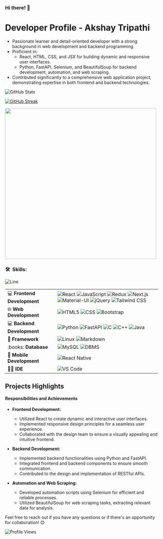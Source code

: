 ### Hi there! 👋

# Developer Profile - Akshay Tripathi

- Passionate learner and detail-oriented developer with a strong background in web development and backend programming.
- Proficient in:
  - React, HTML, CSS, and JSX for building dynamic and responsive user interfaces.
  - Python, FastAPI, Selenium, and BeautifulSoup for backend development, automation, and web scraping.
- Contributed significantly to a comprehensive web application project, demonstrating expertise in both frontend and backend technologies.

![GitHub Stats](https://github-readme-stats.vercel.app/api?username=AkshayTripathi0331&theme=radical&show_icons=true)

[![GitHub Streak](http://github-readme-streak-stats.herokuapp.com?user=AkshayTripathi0331&theme=dracula&date_format=j%20M%5B%20Y%5D)](https://git.io/streak-stats)

<div align="left">
  <img src="https://github-readme-stats.vercel.app/api/top-langs/?username=AkshayTripathi0331&layout=compact&theme=react&count_private=true" width="498">
</div>


### 🛠 &nbsp;Skills:
![Line](https://user-images.githubusercontent.com/85225156/171937799-8fc9e255-9889-4642-9c92-6df85fb86e82.gif)

<table>
  <tr>  
  <td>💻 <strong>Frontend Development</strong></td>
    <td>
      <img src="https://img.shields.io/badge/React-61DAFB?style=for-the-badge&logo=react&logoColor=white" alt="React">
      <img src="https://img.shields.io/badge/JavaScript-323330?style=for-the-badge&logo=javascript&logoColor=F7DF1E" alt="JavaScript">
      <img src="https://img.shields.io/badge/Redux-764ABC?style=for-the-badge&logo=redux&logoColor=white" alt="Redux">
      <img src="https://img.shields.io/badge/Next.js-000000?style=for-the-badge&logo=next.js&logoColor=white" alt="Next.js">
      <img src="https://img.shields.io/badge/Material--UI-0081CB?style=for-the-badge&logo=material-ui&logoColor=white" alt="Material-UI">
      <img src="https://img.shields.io/badge/jQuery-0769AD?style=for-the-badge&logo=jquery&logoColor=white" alt="jQuery">
      <img src="https://img.shields.io/badge/Tailwind_CSS-38B2AC?style=for-the-badge&logo=tailwind-css&logoColor=white" alt="Tailwind CSS">
    </td>
  </tr>
  <tr>
   <tr>
  <td>🌐 <strong>Web Development</strong></td>
  <td>
    <img src="https://img.shields.io/badge/HTML5-E34F26?style=for-the-badge&logo=html5&logoColor=white" alt="HTML5">
    <img src="https://img.shields.io/badge/CSS-239120?&style=for-the-badge&logo=css3&logoColor=white" alt="CSS">
    <img src="https://img.shields.io/badge/Bootstrap-563D7C?style=for-the-badge&logo=bootstrap&logoColor=white" alt="Bootstrap">
  </td>
</tr>

  <td>💻 <strong>Backend Development</strong></td> 
    <td>
      <img src="https://img.shields.io/badge/Python-3776AB?style=for-the-badge&logo=python&logoColor=white" alt="Python">
      <img src="https://img.shields.io/badge/FastAPI-005571?style=for-the-badge&logo=fastapi&logoColor=white" alt="FastAPI">
      <img src="https://img.shields.io/badge/C-00599C?style=for-the-badge&logo=c&logoColor=white" alt="C">
      <img src="https://img.shields.io/badge/C%2B%2B-00599C?style=for-the-badge&logo=c%2B%2B&logoColor=white" alt="C++">
      <img src="https://img.shields.io/badge/Java-007396?style=for-the-badge&logo=java&logoColor=white" alt="Java">
    </td>
    </tr>
    <tr>
      
  <td>📔 <strong>Framework</strong></td>
    <td>
      <img src="https://img.shields.io/badge/Linux-FCC624?style=for-the-badge&logo=linux&logoColor=black" alt="Linux">
      <img src="https://img.shields.io/badge/Markdown-000000?style=for-the-badge&logo=markdown&logoColor=white" alt="Markdown">
      <!-- Add other framework badges here -->
    </td>
  </tr>

  <tr>
  <td>:books: <strong>Database</strong></td>
  <td>
    <img src="https://img.shields.io/badge/MySQL-005C84?style=for-the-badge&logo=mysql&logoColor=white" alt="MySQL">
    <img src="https://img.shields.io/badge/DBMS-FF6F00?style=for-the-badge&logoColor=white" alt="DBMS">
  </td>
</tr>

<tr>
  <td>📱 <strong>Mobile Development</strong></td>
  <td>
    <img src="https://img.shields.io/badge/React_Native-61DAFB?style=for-the-badge&logo=react&logoColor=white" alt="React Native">
  </td>
</tr>

<tr>
  <td>👩‍💻 <strong>IDE</strong></td>
  <td>
    <img src="https://img.shields.io/badge/Visual_Studio_Code-007ACC?style=for-the-badge&logo=visual-studio-code&logoColor=white" alt="VS Code">
  </td>
</tr>

</table>

<!-- Add more rows for other categories -->

<!--## Skills

### Frontend
- ![React](https://img.shields.io/badge/React-Advanced-blue) (Proficient in building complex UI components and managing state effectively)
- ![JavaScript](https://img.shields.io/badge/JavaScript-Advanced-yellow) (Strong understanding of core concepts and modern ES6+ features)
- ![Next.js](https://img.shields.io/badge/Next.js-Intermediate-blue) (Familiar with building server-side rendered and statically generated React applications)
- ![Redux](https://img.shields.io/badge/Redux-Intermediate-yellow) (Experience in state management with Redux)

- ![HTML5](https://img.shields.io/badge/HTML5-Advanced-orange) (Proficient in semantic markup and modern HTML features)
- ![CSS3](https://img.shields.io/badge/CSS3-Advanced-blue) (Skilled in styling web pages and creating responsive layouts)
- ![Bootstrap](https://img.shields.io/badge/Bootstrap-Intermediate-blue) (Familiar with the Bootstrap framework for rapid front-end development)
- ![Material-UI](https://img.shields.io/badge/Material--UI-Intermediate-green) (Experience in implementing Material Design components in React applications)
- ![jQuery](https://img.shields.io/badge/jQuery-Intermediate-blue) (Familiarity with jQuery for DOM manipulation and event handling)
- ![Tailwind CSS](https://img.shields.io/badge/Tailwind_CSS-Beginner-green) (Basic knowledge of utility-first CSS framework)

### Backend
- ![FastAPI](https://img.shields.io/badge/FastAPI-Intermediate-green) (Experience in building fast and modern web APIs with Python)
- ![Python](https://img.shields.io/badge/Python-Advanced-blue) (Proficient in Python programming language, used for backend development)
- ![C/C++](https://img.shields.io/badge/C%2FC%2B%2B-Intermediate-blue) (Familiar with C/C++ programming languages)
- ![Java](https://img.shields.io/badge/Java-Intermediate-yellow) (Familiar with Java programming language)

### Database
- ![MySQL](https://img.shields.io/badge/MySQL-Intermediate-blue) (Experience in relational database management with MySQL)
- ![DBMS](https://img.shields.io/badge/DBMS-Intermediate-yellow) (Understanding of database management systems concepts)

### Version Control & Other Tools
- ![Git/GitHub](https://img.shields.io/badge/Git%2FGitHub-Advanced-blue) (Proficient in version control with Git and collaboration on GitHub)
- ![Linux](https://img.shields.io/badge/Linux-Intermediate-yellow) (Familiar with Linux operating system)
- ![Firebase](https://img.shields.io/badge/Firebase-Intermediate-orange) (Experience in using Firebase for backend services and hosting)-->

## Projects Highlights

#### Responsibilities and Achievements

- **Frontend Development:**
  - Utilized React to create dynamic and interactive user interfaces.
  - Implemented responsive design principles for a seamless user experience.
  - Collaborated with the design team to ensure a visually appealing and intuitive frontend.

- **Backend Development:**
  - Implemented backend functionalities using Python and FastAPI.
  - Integrated frontend and backend components to ensure smooth communication.
  - Contributed to the design and implementation of RESTful APIs.

- **Automation and Web Scraping:**
  - Developed automation scripts using Selenium for efficient and reliable processes.
  - Utilized BeautifulSoup for web scraping tasks, extracting relevant data for analysis.

Feel free to reach out if you have any questions or if there's an opportunity for collaboration! 😊

![Profile Views](https://profile-counter.glitch.me/AkshayTripathi0331/count.svg)
